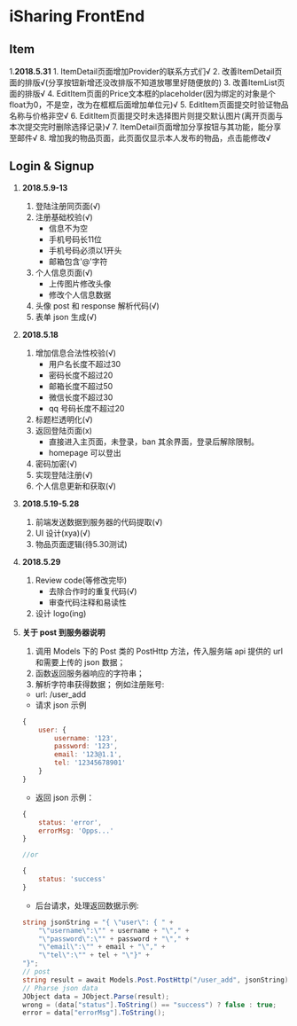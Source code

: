 # iSharing FrontEnd

## Item

1.**2018.5.31**
    1. ItemDetail页面增加Provider的联系方式们√
    2. 改善ItemDetail页面的排版√(分享按钮新增还没改排版不知道放哪里好随便放的)
    3. 改善ItemList页面的排版√
    4. EditItem页面的Price文本框的placeholder(因为绑定的对象是个float为0，不是空，改为在框框后面增加单位元)√
    5. EditItem页面提交时验证物品名称与价格非空√
    6. EditItem页面提交时未选择图片则提交默认图片(离开页面与本次提交完时删除选择记录)√
    7. ItemDetail页面增加分享按钮与其功能，能分享至邮件√
    8. 增加我的物品页面，此页面仅显示本人发布的物品，点击能修改√


## Login & Signup

1. **2018.5.9-13**
    1. 登陆注册同页面(√)
    1. 注册基础校验(√)
        - 信息不为空
        - 手机号码长11位
        - 手机号码必须以1开头
        - 邮箱包含'@'字符
    1. 个人信息页面(√)
        - 上传图片修改头像
        - 修改个人信息数据
    1. 头像 post 和 response 解析代码(√)
    1. 表单 json 生成(√)

1. **2018.5.18**
    1. 增加信息合法性校验(√)
        - 用户名长度不超过30
        - 密码长度不超过20
        - 邮箱长度不超过50
        - 微信长度不超过30
        - qq 号码长度不超过20
    1. 标题栏透明化(√)
    1. 返回登陆页面(x)
        - 直接进入主页面，未登录，ban 其余界面，登录后解除限制。
        - homepage 可以登出
    1. 密码加密(√)
    1. 实现登陆注册(√)
    1. 个人信息更新和获取(√)
1. **2018.5.19-5.28**
    1. 前端发送数据到服务器的代码提取(√)
    1. UI 设计(xya)(√)
    1. 物品页面逻辑(待5.30测试)
1. **2018.5.29**
    1. Review code(等修改完毕)
        - 去除合作时的重复代码(√)
        - 审查代码注释和易读性
    1. 设计 logo(ing)
1. **关于 post 到服务器说明**
    1. 调用 Models 下的 Post 类的 PostHttp 方法，传入服务端 api 提供的 url 和需要上传的 json 数据；
    1. 函数返回服务器响应的字符串；
    1. 解析字符串获得数据；
    例如注册账号:
    
    - url: /user_add
    - 请求 json 示例
    
    ```js
    {
        user: {
            username: '123',
            password: '123',
            email: '123@1.1',
            tel: '12345678901'
        }
    }
    ```
    
    - 返回 json 示例：

    ```js
    {
        status: 'error',
        errorMsg: 'Opps...'
    }

    //or

    {
        status: 'success'
    }
    ```

    - 后台请求，处理返回数据示例:

    ```cs
    string jsonString = "{ \"user\": { " +
        "\"username\":\"" + username + "\"," +
        "\"password\":\"" + password + "\"," +
        "\"email\":\"" + email + "\"," +
        "\"tel\":\"" + tel + "\"}" +
    "}";
    // post
    string result = await Models.Post.PostHttp("/user_add", jsonString);
    // Pharse json data
    JObject data = JObject.Parse(result);
    wrong = (data["status"].ToString() == "success") ? false : true;
    error = data["errorMsg"].ToString();
    ```
